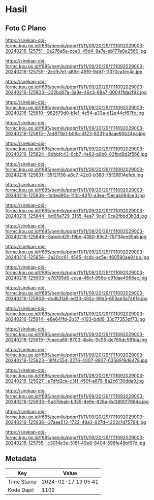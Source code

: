 # Hasil

## Foto C Plano

https://sirekap-obj-formc.kpu.go.id/f695/pemilu/pdpr/11/11/09/20/29/1111092029003-20240216-125751--0e276a5e-cce0-45d4-8a7e-eb177e0e2560.jpg

https://sirekap-obj-formc.kpu.go.id/f695/pemilu/pdpr/11/11/09/20/29/1111092029003-20240216-125759--2ecfb7e1-a89e-49f9-9dd7-11370ca1ec4c.jpg

https://sirekap-obj-formc.kpu.go.id/f695/pemilu/pdpr/11/11/09/20/29/1111092029003-20240216-125803--322bd67a-3a8e-46c3-88a7-00041fda2f92.jpg

https://sirekap-obj-formc.kpu.go.id/f695/pemilu/pdpr/11/11/09/20/29/1111092029003-20240216-125810--982579d0-b1e1-4e54-a33a-c12e44cf67fb.jpg

https://sirekap-obj-formc.kpu.go.id/f695/pemilu/pdpr/11/11/09/20/29/1111092029003-20240216-125815--7ad871b0-b09a-4f23-8231-a8aae60b24ea.jpg

https://sirekap-obj-formc.kpu.go.id/f695/pemilu/pdpr/11/11/09/20/29/1111092029003-20240216-125824--9dbbfc43-6cb7-4e82-a9b6-03fbd9d2f566.jpg

https://sirekap-obj-formc.kpu.go.id/f695/pemilu/pdpr/11/11/09/20/29/1111092029003-20240216-125831--35f21156-a6c7-42c0-b360-75f36614efeb.jpg

https://sirekap-obj-formc.kpu.go.id/f695/pemilu/pdpr/11/11/09/20/29/1111092029003-20240216-125838--1d4ed90a-110c-42f0-a3ea-f5ecaa094ce3.jpg

https://sirekap-obj-formc.kpu.go.id/f695/pemilu/pdpr/11/11/09/20/29/1111092029003-20240216-125844--bd65e729-3155-4ea7-9ce1-0ce2fbbd3b3d.jpg

https://sirekap-obj-formc.kpu.go.id/f695/pemilu/pdpr/11/11/09/20/29/1111092029003-20240216-125848--8abdcd29-f9be-4380-89c2-7571f4ee65a8.jpg

https://sirekap-obj-formc.kpu.go.id/f695/pemilu/pdpr/11/11/09/20/29/1111092029003-20240216-125856--3a20cc61-4545-4cdc-ac5e-460590ae84db.jpg

https://sirekap-obj-formc.kpu.go.id/f695/pemilu/pdpr/11/11/09/20/29/1111092029003-20240216-125903--e78785d6-ccca-46cf-856e-c91dae4966ec.jpg

https://sirekap-obj-formc.kpu.go.id/f695/pemilu/pdpr/11/11/09/20/29/1111092029003-20240216-125908--dcdb3fa9-ed33-492c-89d5-653ae3a7461e.jpg

https://sirekap-obj-formc.kpu.go.id/f695/pemilu/pdpr/11/11/09/20/29/1111092029003-20240216-125914--e8e641fd-2b37-4193-bdd6-33c77353df73.jpg

https://sirekap-obj-formc.kpu.go.id/f695/pemilu/pdpr/11/11/09/20/29/1111092029003-20240216-125919--7caeca68-8703-4b4c-9c95-de766dc581da.jpg

https://sirekap-obj-formc.kpu.go.id/f695/pemilu/pdpr/11/11/09/20/29/1111092029003-20240216-125923--18f4c554-3276-4007-8937-0358919d6478.jpg

https://sirekap-obj-formc.kpu.go.id/f695/pemilu/pdpr/11/11/09/20/29/1111092029003-20240216-125927--e7dfd2ce-c3f1-450f-a679-8a2c6130dde9.jpg

https://sirekap-obj-formc.kpu.go.id/f695/pemilu/pdpr/11/11/09/20/29/1111092029003-20240216-125933--5a37deab-b355-4e9e-828a-6d389017884a.jpg

https://sirekap-obj-formc.kpu.go.id/f695/pemilu/pdpr/11/11/09/20/29/1111092029003-20240216-125938--37aae513-1722-49a3-927d-4202c1d75794.jpg

https://sirekap-obj-formc.kpu.go.id/f695/pemilu/pdpr/11/11/09/20/29/1111092029003-20240216-125755--c3014e3e-516f-49e8-8404-596fe48bf97d.jpg


## Metadata

| Key        | Value               |
| ---------- | ------------------- |
| Time Stamp | 2024-02-17 13:05:41 |
| Kode Dapil | 1102                |



